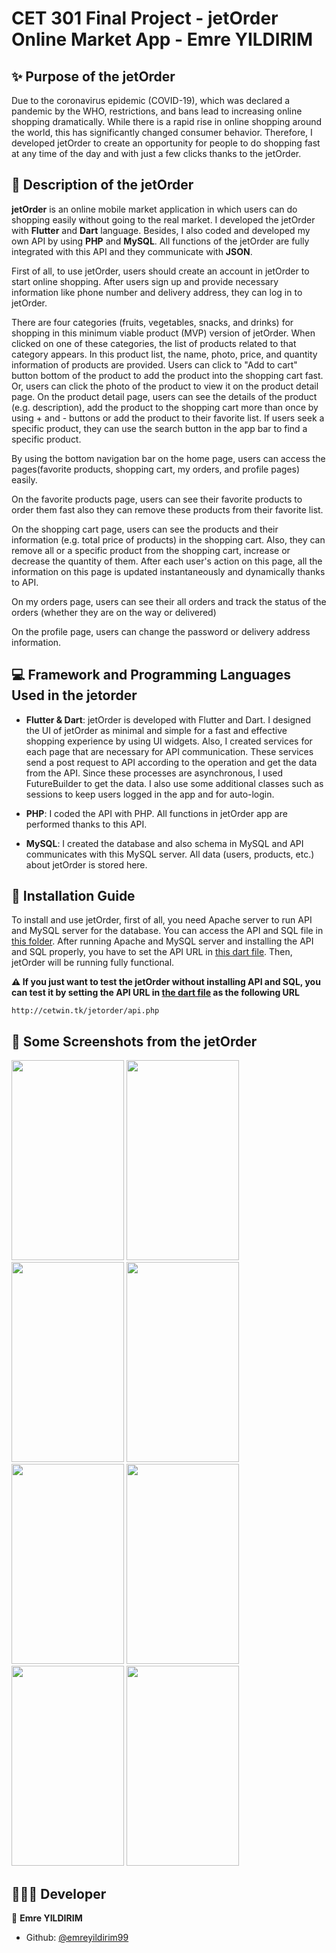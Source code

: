 # CET 301 Final Project - jetOrder Online Market App - Emre YILDIRIM

## ✨ Purpose of the jetOrder
  Due to the coronavirus epidemic (COVID-19), which was declared a pandemic by the WHO, restrictions, and bans lead to increasing online shopping dramatically. While there is a rapid rise in online shopping around the world, this has significantly changed consumer behavior. Therefore, I developed jetOrder to create an opportunity for people to do shopping fast at any time of the day and with just a few clicks thanks to the jetOrder.

## 📝 Description of the jetOrder
  **jetOrder** is an online mobile market application in which users can do shopping easily without going to the real market. I developed the jetOrder with **Flutter** and **Dart** language. Besides, I also coded and developed my own API by using **PHP** and **MySQL**. All functions of the jetOrder are fully integrated with this API and they communicate with **JSON**.
  
  First of all, to use jetOrder, users should create an account in jetOrder to start online shopping. After users sign up and provide necessary information like phone number and delivery address, they can log in to jetOrder.
 
  There are four categories (fruits, vegetables, snacks, and drinks) for shopping in this minimum viable product (MVP) version of jetOrder. When clicked on one of these categories, the list of products related to that category appears. In this product list, the name, photo, price, and quantity information of products are provided. Users can click to "Add to cart" button bottom of the product to add the product into the shopping cart fast. Or, users can click the photo of the product to view it on the product detail page. On the product detail page, users can see the details of the product (e.g. description), add the product to the shopping cart more than once by using + and - buttons or add the product to their favorite list. If users seek a specific product, they can use the search button in the app bar to find a specific product.
  
  By using the bottom navigation bar on the home page, users can access the pages(favorite products, shopping cart, my orders, and profile pages) easily. 
  
  On the favorite products page, users can see their favorite products to order them fast also they can remove these products from their favorite list.
  
  On the shopping cart page, users can see the products and their information (e.g. total price of products) in the shopping cart. Also, they can remove all or a specific product from the shopping cart, increase or decrease the quantity of them. After each user's action on this page, all the information on this page is updated instantaneously and dynamically thanks to API.
  
  On my orders page, users can see their all orders and track the status of the orders (whether they are on the way or delivered)
  
  On the profile page, users can change the password or delivery address information.
  
## 💻 Framework and Programming Languages Used in the jetorder
   * **Flutter & Dart**: jetOrder is developed with Flutter and Dart. I designed the UI of jetOrder as minimal and simple for a fast and effective shopping experience by using UI widgets. Also, I created services for each page that are necessary for API communication. These services send a post request to API according to the operation and get the data from the API. Since these processes are asynchronous, I used FutureBuilder to get the data. I also use some additional classes such as sessions to keep users logged in the app and for auto-login.

  * **PHP**: I coded the API with PHP. All functions in jetOrder app are performed thanks to this API.

  * **MySQL**: I created the database and also schema in MySQL and API communicates with this MySQL server. All data (users, products, etc.) about jetOrder is stored here.

## 🚀 Installation Guide
  To install and use jetOrder, first of all, you need Apache server to run API and MySQL server for the database. You can access the API and SQL file in [this folder](https://github.com/emreyildirim99/jetOrder_OnlineMarketApp/tree/master/web-api%20%26%20database). After running Apache and MySQL server and installing the API and SQL properly, you have to set the API URL in [this dart file](https://github.com/emreyildirim99/jetOrder_OnlineMarketApp/blob/master/lib/constants/Constants.dart). Then, jetOrder will be running fully functional.
  
  **⚠️ If you just want to test the jetOrder without installing API and SQL, you can test it by setting the API URL in [the dart file](https://github.com/emreyildirim99/jetOrder_OnlineMarketApp/blob/master/lib/constants/Constants.dart) as the following URL**
  ```
  http://cetwin.tk/jetorder/api.php
  ```
  
## 📱 Some Screenshots from the jetOrder
<p float="left">
<img src="https://i.hizliresim.com/rWAmIe.png" width="180" height="320">
<img src="https://i.hizliresim.com/knLBuy.png" width="180" height="320">
<img src="https://i.hizliresim.com/PVUyBL.png" width="180" height="320">
<img src="https://i.hizliresim.com/cNDHe0.png" width="180" height="320">
<img src="https://i.hizliresim.com/f2NhIx.png" width="180" height="320">
<img src="https://i.hizliresim.com/Kq3LU9.png" width="180" height="320">
<img src="https://i.hizliresim.com/EWbdIF.png" width="180" height="320">
<img src="https://i.hizliresim.com/Hk2lGR.png" width="180" height="320">
</p>

## 🧑🏻‍💻 Developer

👤 **Emre YILDIRIM**

* Github: [@emreyildirim99](https://github.com/emreyildirim99)
